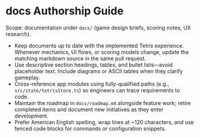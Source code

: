 # docs Authorship Guide

Scope: documentation under `docs/` (game design briefs, scoring notes, UX research).

- Keep documents up to date with the implemented Tetris experience. Whenever mechanics, UI flows, or scoring models change, update the matching markdown source in the same pull request.
- Use descriptive section headings, tables, and bullet lists—avoid placeholder text. Include diagrams or ASCII tables when they clarify gameplay.
- Cross-reference app modules using fully-qualified paths (e.g., `src/state/tetrisStore.ts`) so engineers can trace requirements to code.
- Maintain the roadmap in `docs/roadmap.md` alongside feature work; retire completed items and document new initiatives as they enter development.
- Prefer American English spelling, wrap lines at ~120 characters, and use fenced code blocks for commands or configuration snippets.
